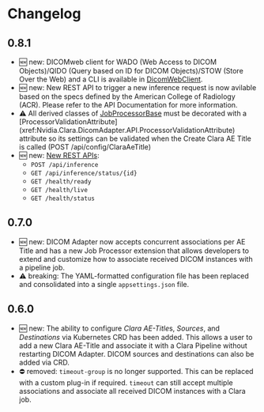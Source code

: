 # Changelog

## 0.8.1

- :new: new: DICOMweb client for WADO (Web Access to DICOM Objects)/QIDO (Query based on ID for DICOM Objects)/STOW 
  (Store Over the Web) and a CLI is available in [DicomWebClient](https://github.com/NVIDIA/clara-dicom-adapter/tree/main/src/DicomWebClient).
- :new: new: New REST API to trigger a new inference request is now avilable based on the specs defined by the 
  American College of Radiology (ACR). Please refer to the API Documentation for more information.
- :warning: All derived classes of [JobProcessorBase](xref:Nvidia.Clara.DicomAdapter.API.JobProcessorBase) must
  be decorated with a [ProcessorValidationAttribute] (xref:Nvidia.Clara.DicomAdapter.API.ProcessorValidationAttribute) 
  attribute so its settings can be validated when the Create Clara AE Title is called (POST /api/config/ClaraAeTitle)
- :new: new: [New REST APIs](./api/rest.md):
  - `POST /api/inference`
  - `GET /api/inference/status/{id}`
  - `GET /health/ready`
  - `GET /health/live`
  - `GET /health/status`
## 0.7.0

- :new: new: DICOM Adapter now accepts concurrent associations per AE Title and has a new Job
  Processor extension that allows developers to extend and customize how to associate received DICOM
  instances with a pipeline job.
- :warning: breaking: The YAML-formatted configuration file has been replaced and consolidated into
  a single `appsettings.json` file.

## 0.6.0

- :new: new: The ability to configure *Clara AE-Title*s, _Sources_, and _Destinations_ via
  Kubernetes CRD has been added. This allows a user to add a new Clara AE-Title and
  associate it with a Clara Pipeline without restarting DICOM Adapter. DICOM sources and
  destinations can also be added via CRD.
- :no_entry: removed: `timeout-group` is no longer supported. This can be replaced with a custom
  plug-in if required. `timeout` can still accept multiple associations and associate all
  received DICOM instances with a Clara job.
